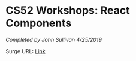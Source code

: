# CS52 Workshops:  React Components

*Completed by John Sullivan 4/25/2019*

Surge URL: [Link](https://sulljohn-cs52-material.surge.sh/)
